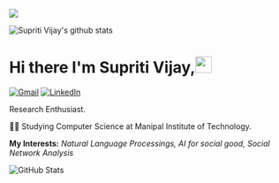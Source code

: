 
![](https://github.com/halfrost/halfrost/blob/master/icons/header_.png)

![Supriti Vijay's github stats](https://github-readme-stats.vercel.app/api?username=SupritiVijay&count_private=true&show_icons=true&theme=dracula&include_all_commits=true)

# Hi there I'm Supriti Vijay,<img src="https://raw.githubusercontent.com/MartinHeinz/MartinHeinz/master/wave.gif" width="30px">






[![Gmail](https://img.shields.io/badge/-GMAIL-D14836?style=for-the-badge&logo=gmail&logoColor=white)](mailto:supriti.vijay@gmail.com)
[![LinkedIn](https://img.shields.io/badge/LinkedIn-0077B5?style=for-the-badge&logo=linkedin&logoColor=white)](https://www.linkedin.com/in/supriti-vijay/)


   Research Enthusiast.
 
👨‍🎓 Studying Computer Science at Manipal Institute of Technology.


**My Interests:**  *Natural Language Processings, AI for social good, Social Network Analysis*


![GitHub Stats](https://github-readme-stats.vercel.app/api/top-langs/?username=SupritiVijay&layout=compact&theme=dracula)
